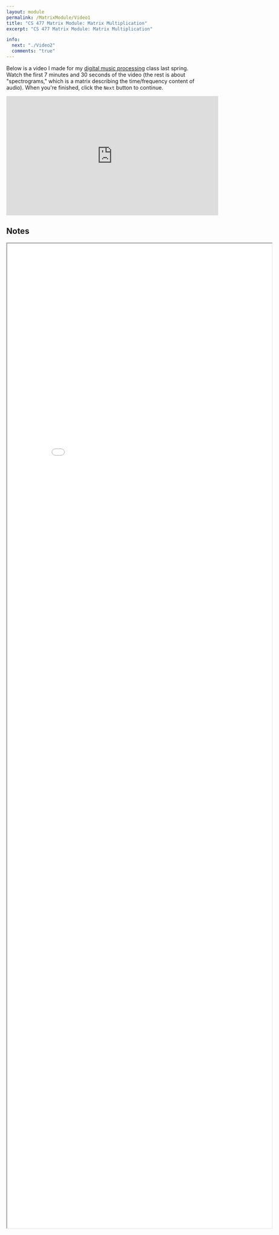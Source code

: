 ```yaml
---
layout: module
permalink: /MatrixModule/Video1
title: "CS 477 Matrix Module: Matrix Multiplication"
excerpt: "CS 477 Matrix Module: Matrix Multiplication"

info:
  next: "./Video2"
  comments: "true"
---
```


<p>
Below is a video I made for my <a href = "https://ursinus-cs472a-s2021.github.io/CoursePage/index.html">digital music processing</a> class last spring.  Watch the first 7 minutes and 30 seconds of the video (the rest is about "spectrograms," which is a matrix describing the time/frequency content of audio).  When you're finished, click the <code>Next</code> button to continue.
</p>

<p></p>
<iframe width="560" height="315" src="https://www.youtube.com/embed/xfP4K1opbik" frameborder="0" allow="accelerometer; autoplay; clipboard-write; encrypted-media; gyroscope; picture-in-picture" allowfullscreen></iframe>




<h2>Notes</h2>

<iframe src = "../images/MatrixModule/MatrixMultiplication.html" width="700" height="2600">
